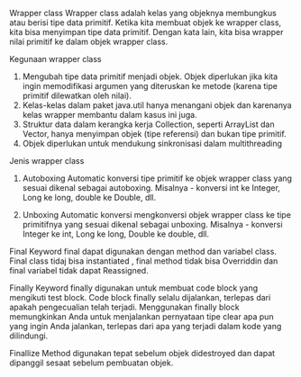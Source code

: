 Wrapper class
Wrapper class adalah kelas yang objeknya 
membungkus atau berisi tipe data primitif.
Ketika kita membuat objek ke wrapper class,
kita bisa menyimpan tipe data primitif.
Dengan kata lain, kita bisa wrapper nilai
primitif ke dalam objek wrapper class.


Kegunaan wrapper class

1. Mengubah tipe data primitif menjadi objek. 
Objek diperlukan jika kita ingin memodifikasi
argumen yang diteruskan ke metode 
(karena tipe primitif dilewatkan oleh nilai).
2. Kelas-kelas dalam paket java.util hanya
menangani objek dan karenanya kelas wrapper 
membantu dalam kasus ini juga.
3. Struktur data dalam kerangka kerja 
Collection, seperti ArrayList dan Vector, 
hanya menyimpan objek (tipe referensi) dan
bukan tipe primitif.
4. Objek diperlukan untuk mendukung sinkronisasi 
dalam multithreading

Jenis wrapper class
1. Autoboxing
Automatic konversi tipe primitif ke
objek wrapper class yang sesuai 
dikenal sebagai autoboxing. 
Misalnya - konversi int ke Integer, 
Long ke long, double ke Double, dll.

2. Unboxing
Automatic konversi mengkonversi objek 
wrapper class ke tipe primitifnya yang
sesuai dikenal sebagai unboxing. 
Misalnya - konversi Integer ke int,
Long ke long, Double ke double, dll.

Final
Keyword final dapat digunakan dengan
method dan variabel class. Final class 
tidaj bisa instantiated , final method tidak bisa
Overriddin dan final variabel tidak dapat
Reassigned.

Finally
Keyword finally digunakan untuk membuat
code block yang mengikuti test block. 
Code block finally selalu dijalankan, 
terlepas dari apakah pengecualian telah terjadi.
Menggunakan finally block memungkinkan Anda untuk 
menjalankan pernyataan tipe clear apa pun yang ingin Anda jalankan,
terlepas dari apa yang terjadi dalam kode yang dilindungi.

Finallize
Method digunakan tepat sebelum objek 
didestroyed dan dapat dipanggil sesaat 
sebelum pembuatan objek.
